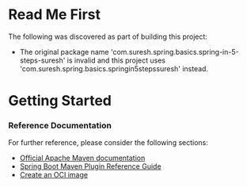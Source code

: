 # Read Me First
The following was discovered as part of building this project:

* The original package name 'com.suresh.spring.basics.spring-in-5-steps-suresh' is invalid and this project uses 'com.suresh.spring.basics.springin5stepssuresh' instead.

# Getting Started

### Reference Documentation
For further reference, please consider the following sections:

* [Official Apache Maven documentation](https://maven.apache.org/guides/index.html)
* [Spring Boot Maven Plugin Reference Guide](https://docs.spring.io/spring-boot/docs/2.5.0-SNAPSHOT/maven-plugin/reference/html/)
* [Create an OCI image](https://docs.spring.io/spring-boot/docs/2.5.0-SNAPSHOT/maven-plugin/reference/html/#build-image)

